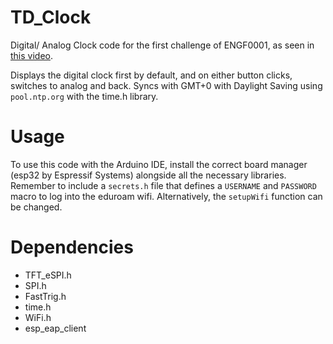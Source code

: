 # TD_Clock

Digital/ Analog Clock code for the first challenge of ENGF0001, as seen in [this video](https://youtu.be/7oAPHjUdaYc).

Displays the digital clock first by default, and on either button clicks, switches to analog and back.
Syncs with GMT+0 with Daylight Saving using `pool.ntp.org` with the time.h library.

# Usage

To use this code with the Arduino IDE, install the correct board manager (esp32 by Espressif Systems) alongside all the necessary libraries.
Remember to include a `secrets.h` file that defines a `USERNAME` and `PASSWORD` macro to log into the eduroam wifi. Alternatively, the `setupWifi` function can be changed.

# Dependencies

- TFT_eSPI.h
- SPI.h
- FastTrig.h
- time.h
- WiFi.h
- esp_eap_client
